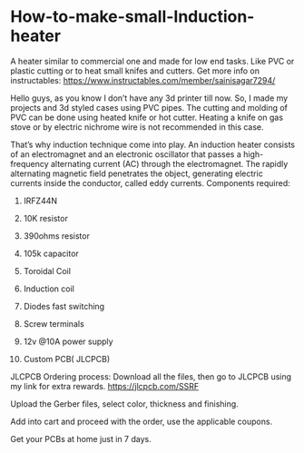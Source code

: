 # How-to-make-small-Induction-heater
A heater similar to commercial one and made for low end tasks. Like PVC or plastic cutting or to heat small knifes and cutters.
Get more info on instructables: https://www.instructables.com/member/sainisagar7294/

Hello guys, as you know I don’t have any 3d printer till now. So, I made my projects and 3d styled cases using PVC pipes. The cutting and molding of PVC can be done using heated knife or hot cutter. Heating a knife on gas stove or by electric nichrome wire is not recommended in this case.

That’s why induction technique come into play. An induction heater consists of an electromagnet and an electronic oscillator that passes a high-frequency alternating current (AC) through the electromagnet. The rapidly alternating magnetic field penetrates the object, generating electric currents inside the conductor, called eddy currents.
Components required:
1) IRFZ44N

2) 10K resistor

3) 390ohms resistor

4) 105k capacitor

5) Toroidal Coil

6) Induction coil

7) Diodes fast switching

8) Screw terminals

9) 12v @10A power supply

10) Custom PCB( JLCPCB)

JLCPCB Ordering process:
Download all the files, then go to JLCPCB using my link for extra rewards.
https://jlcpcb.com/SSRF

Upload the Gerber files, select color, thickness and finishing.

Add into cart and proceed with the order, use the applicable coupons.

Get your PCBs at home just in 7 days.
